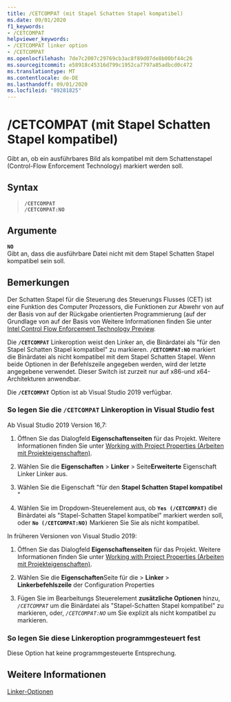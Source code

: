 ```yaml
---
title: /CETCOMPAT (mit Stapel Schatten Stapel kompatibel)
ms.date: 09/01/2020
f1_keywords:
- /CETCOMPAT
helpviewer_keywords:
- /CETCOMPAT linker option
- /CETCOMPAT
ms.openlocfilehash: 7de7c2007c29769cb3ac8f89d07de8b00bf44c26
ms.sourcegitcommit: e58918c45316d799c1952ca7797a85adbcd0c472
ms.translationtype: MT
ms.contentlocale: de-DE
ms.lasthandoff: 09/01/2020
ms.locfileid: "89281825"
---
```

# <a name="cetcompat-cet-shadow-stack-compatible"></a>/CETCOMPAT (mit Stapel Schatten Stapel kompatibel)

Gibt an, ob ein ausführbares Bild als kompatibel mit dem Schattenstapel (Control-Flow Enforcement Technology) markiert werden soll.

## <a name="syntax"></a>Syntax

> **`/CETCOMPAT`**\
> **`/CETCOMPAT:NO`**

## <a name="arguments"></a>Argumente

**`NO`**<br/>
Gibt an, dass die ausführbare Datei nicht mit dem Stapel Schatten Stapel kompatibel sein soll.

## <a name="remarks"></a>Bemerkungen

Der Schatten Stapel für die Steuerung des Steuerungs Flusses (CET) ist eine Funktion des Computer Prozessors, die Funktionen zur Abwehr von auf der Basis von auf der Rückgabe orientierten Programmierung (auf der Grundlage von auf der Basis von Weitere Informationen finden Sie unter [Intel Control Flow Enforcement Technology Preview](https://software.intel.com/sites/default/files/managed/4d/2a/control-flow-enforcement-technology-preview.pdf).

Die **`/CETCOMPAT`** Linkeroption weist den Linker an, die Binärdatei als "für den Stapel Schatten Stapel kompatibel" zu markieren. **`/CETCOMPAT:NO`** markiert die Binärdatei als nicht kompatibel mit dem Stapel Schatten Stapel. Wenn beide Optionen in der Befehlszeile angegeben werden, wird der letzte angegebene verwendet. Dieser Switch ist zurzeit nur auf x86-und x64-Architekturen anwendbar.

Die **`/CETCOMPAT`** Option ist ab Visual Studio 2019 verfügbar.

### <a name="to-set-the-cetcompat-linker-option-in-visual-studio"></a>So legen Sie die `/CETCOMPAT` Linkeroption in Visual Studio fest

Ab Visual Studio 2019 Version 16,7:

1. Öffnen Sie das Dialogfeld **Eigenschaftenseiten** für das Projekt. Weitere Informationen finden Sie unter [Working with Project Properties (Arbeiten mit Projekteigenschaften)](../working-with-project-properties.md).

1. Wählen Sie die **Eigenschaften**  >  **Linker**  >  Seite**Erweiterte** Eigenschaft Linker Linker aus.

1. Wählen Sie die Eigenschaft "für den **Stapel Schatten Stapel kompatibel** "

1. Wählen Sie im Dropdown-Steuerelement aus, ob **`Yes (/CETCOMPAT)`** die Binärdatei als "Stapel-Schatten Stapel kompatibel" markiert werden soll, oder **`No (/CETCOMPAT:NO)`** Markieren Sie Sie als nicht kompatibel.

In früheren Versionen von Visual Studio 2019:

1. Öffnen Sie das Dialogfeld **Eigenschaftenseiten** für das Projekt. Weitere Informationen finden Sie unter [Working with Project Properties (Arbeiten mit Projekteigenschaften)](../working-with-project-properties.md).

1. Wählen Sie die **Eigenschaften**Seite für die  >  **Linker**  >  **Linkerbefehlszeile** der Configuration Properties

1. Fügen Sie im Bearbeitungs Steuerelement **zusätzliche Optionen** hinzu, *`/CETCOMPAT`* um die Binärdatei als "Stapel-Schatten Stapel kompatibel" zu markieren, oder, *`/CETCOMPAT:NO`* um Sie explizit als nicht kompatibel zu markieren.

### <a name="to-set-this-linker-option-programmatically"></a>So legen Sie diese Linkeroption programmgesteuert fest

Diese Option hat keine programmgesteuerte Entsprechung.

## <a name="see-also"></a>Weitere Informationen

[Linker-Optionen](linker-options.md)
